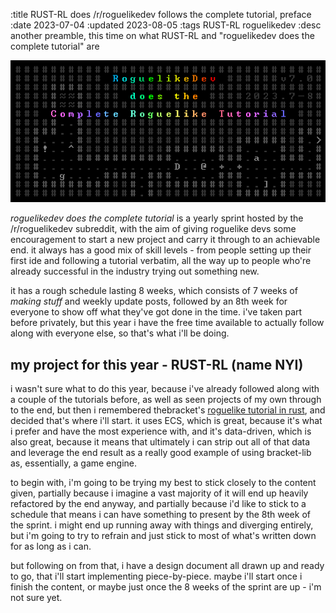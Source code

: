 :title RUST-RL does /r/roguelikedev follows the complete tutorial, preface
:date 2023-07-04
:updated 2023-08-05
:tags RUST-RL roguelikedev
:desc another preamble, this time on what RUST-RL and "roguelikedev does the complete tutorial" are

![image](/assets/roguelikedev-complete-tutorial.png)

*roguelikedev does the complete tutorial* is a yearly sprint hosted by the /r/roguelikedev subreddit, with the aim of giving roguelike devs some encouragement to start a new project and carry it through to an achievable end. it always has a good mix of skill levels - from people setting up their first ide and following a tutorial verbatim, all the way up to people who're already successful in the industry trying out something new.

it has a rough schedule lasting 8 weeks, which consists of 7 weeks of *making stuff* and weekly update posts, followed by an 8th week for everyone to show off what they've got done in the time. i've taken part before privately, but this year i have the free time available to actually follow along with everyone else, so that's what i'll be doing.

## my project for this year - RUST-RL (name NYI)

i wasn't sure what to do this year, because i've already followed along with a couple of the tutorials before, as well as seen projects of my own through to the end, but then i remembered thebracket's [roguelike tutorial in rust][bracket-tutorial], and decided that's where i'll start. it uses ECS, which is great, because it's what i prefer and have the most experience with, and it's data-driven, which is also great, because it means that ultimately i can strip out all of that data and leverage the end result as a really good example of using bracket-lib as, essentially, a game engine.

to begin with, i'm going to be trying my best to stick closely to the content given, partially because i imagine a vast majority of it will end up heavily refactored by the end anyway, and partially because i'd like to stick to a schedule that means i can have something to present by the 8th week of the sprint. i might end up running away with things and diverging entirely, but i'm going to try to refrain and just stick to most of what's written down for as long as i can.

but following on from that, i have a design document all drawn up and ready to go, that i'll start implementing piece-by-piece. maybe i'll start once i finish the content, or maybe just once the 8 weeks of the sprint are up - i'm not sure yet.

[bracket-tutorial]: http://bfnightly.bracketproductions.com/rustbook/chapter_0.html